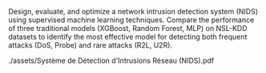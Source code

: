 ﻿Design, evaluate, and optimize a network intrusion detection system (NIDS) using supervised machine learning techniques. Compare the performance of three traditional models (XGBoost, Random Forest, MLP) on NSL-KDD datasets to identify the most effective model for detecting both frequent attacks (DoS, Probe) and rare attacks (R2L, U2R).

./assets/Système de Détection d'Intrusions Réseau (NIDS).pdf

